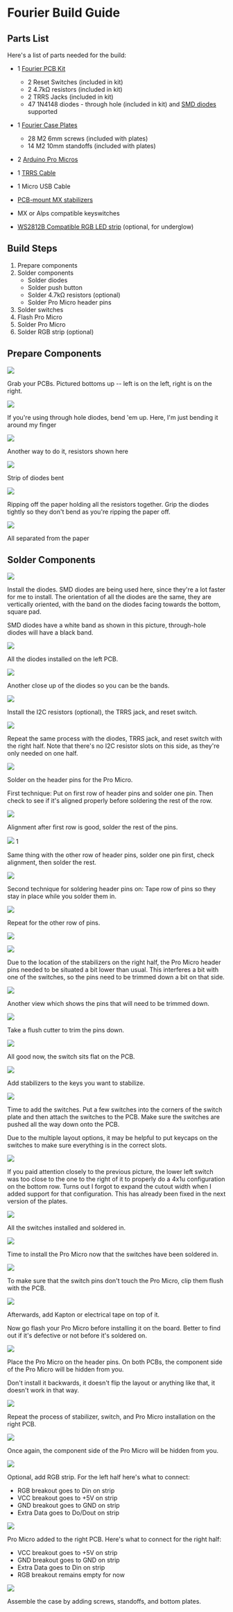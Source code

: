  # Fourier Build Guide

## Parts List

Here's a list of parts needed for the build:

* 1 [Fourier PCB Kit](https://keeb.io/collections/split-keyboard-parts/products/fourier-40-split-staggered-keyboard)
  * 2 Reset Switches \(included in kit\)
  * 2 4.7kΩ resistors \(included in kit\)
  * 2 TRRS Jacks \(included in kit\)
  * 47 1N4148 diodes - through hole \(included in kit\) and [SMD diodes](https://keeb.io/products/1n4148-diodes) supported

* 1 [Fourier Case Plates](https://keeb.io/collections/frontpage/products/fourier-keyboard-case-plates)
  * 28 M2 6mm screws \(included with plates\)
  * 14 M2 10mm standoffs \(included with plates\)
  
* 2 [Arduino Pro Micros](https://keeb.io/products/pro-micro-5v-16mhz-arduino-compatible-atmega32u4)
* 1 [TRRS Cable](https://keeb.io/collections/frontpage/products/trrs-cable?variant=8131954704490)
* 1 Micro USB Cable
* [PCB-mount MX stabilizers](https://keeb.io/collections/frontpage/products/cherry-mx-stabilizer?variant=43449871046)
* MX or Alps compatible keyswitches
* [WS2812B Compatible RGB LED strip](https://keeb.io/collections/frontpage/products/rgb-led-strips-sk6812-ws2812b-compatible) \(optional, for underglow\)

## Build Steps

1. Prepare components
2. Solder components
    * Solder diodes
    * Solder push button
    * Solder 4.7kΩ resistors \(optional\)
    * Solder Pro Micro header pins
3. Solder switches
4. Flash Pro Micro
5. Solder Pro Micro
6. Solder RGB strip \(optional\)

## Prepare Components

![](https://i.imgur.com/6YMFVgg.jpg)

Grab your PCBs. Pictured bottoms up -- left is on the left, right is on the right.

![](https://i.imgur.com/rrey3ej.jpg)


If you're using through hole diodes, bend 'em up. Here, I'm just bending it around my finger

![](https://i.imgur.com/sKo655O.jpg)


Another way to do it, resistors shown here

![](https://i.imgur.com/2D39Ojx.jpg)


Strip of diodes bent

![](https://i.imgur.com/Ys0X30w.jpg)


Ripping off the paper holding all the resistors together. Grip the diodes tightly so they don't bend as you're ripping the paper off.

![](https://i.imgur.com/4cFrb2D.jpg)


All separated from the paper

## Solder Components

![](https://i.imgur.com/E6WgUsd.jpg)

Install the diodes. SMD diodes are being used here, since they're a lot faster for me to install. The orientation of all the diodes are the same, they are vertically oriented, with the band on the diodes facing towards the bottom, square pad.

SMD diodes have a white band as shown in this picture, through-hole diodes will have a black band.

![](https://i.imgur.com/OQBgyna.jpg)

All the diodes installed on the left PCB.

![](https://i.imgur.com/AUPBgyO.jpg)

Another close up of the diodes so you can be the bands.

![](https://i.imgur.com/P0xUZWc.jpg)

Install the I2C resistors (optional), the TRRS jack, and reset switch.

![](https://i.imgur.com/Nw9aKdz.jpg)

Repeat the same process with the diodes, TRRS jack, and reset switch with the right half. Note that there's no I2C resistor slots on this side, as they're only needed on one half.

![](https://i.imgur.com/AiDoJdn.jpg)

Solder on the header pins for the Pro Micro.

First technique: Put on first row of header pins and solder one pin. Then check to see if it's aligned properly before soldering the rest of the row.

![](https://i.imgur.com/LKaHUuV.jpg)

Alignment after first row is good, solder the rest of the pins.

![](https://i.imgur.com/NvHFYqh.jpg)
1

Same thing with the other row of header pins, solder one pin first, check alignment, then solder the rest.

![](https://i.imgur.com/62jgd90.jpg)

Second technique for soldering header pins on: Tape row of pins so they stay in place while you solder them in.

![](https://i.imgur.com/tRwjwFZ.jpg)

Repeat for the other row of pins.

![](https://i.imgur.com/nU47rLi.jpg)

![](https://i.imgur.com/FMhd0WO.jpg)

Due to the location of the stabilizers on the right half, the Pro Micro header pins needed to be situated a bit lower than usual. This interferes a bit with one of the switches, so the pins need to be trimmed down a bit on that side.

![](https://i.imgur.com/JrxztrO.jpg)

Another view which shows the pins that will need to be trimmed down.

![](https://i.imgur.com/JUJuRle.jpg)

Take a flush cutter to trim the pins down.

![](https://i.imgur.com/IQnHd0Y.jpg)

All good now, the switch sits flat on the PCB.

![](https://i.imgur.com/ORDwvw1.jpg)

Add stabilizers to the keys you want to stabilize.

![](https://i.imgur.com/ysM9w7t.jpg)

Time to add the switches. Put a few switches into the corners of the switch plate and then attach the switches to the PCB. Make sure the switches are pushed all the way down onto the PCB.

Due to the multiple layout options, it may be helpful to put keycaps on the switches to make sure everything is in the correct slots.

![](https://i.imgur.com/ZcmuoHR.jpg)

If you paid attention closely to the previous picture, the lower left switch was too close to the one to the right of it to properly do a 4x1u configuration on the bottom row. Turns out I forgot to expand the cutout width when I added support for that configuration. This has already been fixed in the next version of the plates.

![](https://i.imgur.com/nOM9XWl.jpg)

All the switches installed and soldered in.

![](https://i.imgur.com/kaxSMbD.jpg)

Time to install the Pro Micro now that the switches have been soldered in.

![](https://i.imgur.com/Y8LYgMx.jpg)

To make sure that the switch pins don't touch the Pro Micro, clip them flush with the PCB.

![](https://i.imgur.com/wD2B0Te.jpg)

Afterwards, add Kapton or electrical tape on top of it.

Now go flash your Pro Micro before installing it on the board. Better to find out if it's defective or not before it's soldered on.

![](https://i.imgur.com/Zjbn2GT.jpg)

Place the Pro Micro on the header pins. On both PCBs, the component side of the Pro Micro will be hidden from you.

Don't install it backwards, it doesn't flip the layout or anything like that, it doesn't work in that way.

![](https://i.imgur.com/g5XCCqr.jpg)

Repeat the process of stabilizer, switch, and Pro Micro installation on the right PCB.

![](https://i.imgur.com/Qtoo3b9.jpg)

Once again, the component side of the Pro Micro will be hidden from you.

![](https://i.imgur.com/DuXct1J.jpg)

Optional, add RGB strip. For the left half here's what to connect:
- RGB breakout goes to Din on strip
- VCC breakout goes to +5V on strip
- GND breakout goes to GND on strip
- Extra Data goes to Do/Dout on strip

![](https://i.imgur.com/cJ1Czig.jpg)

Pro Micro added to the right PCB. Here's what to connect for the right half:
- VCC breakout goes to +5V on strip
- GND breakout goes to GND on strip
- Extra Data goes to Din on strip
- RGB breakout remains empty for now

![](https://i.imgur.com/DIqF3bf.jpg)

Assemble the case by adding screws, standoffs, and bottom plates.
